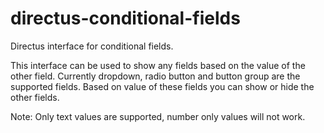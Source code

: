 # directus-conditional-fields
Directus interface for conditional fields.

This interface can be used to show any fields based on the value of the other field.
Currently dropdown, radio button and button group are the supported fields. Based on value of these fields you can show or hide the other fields.

Note: Only text values are supported, number only values will not work.
